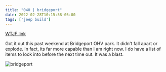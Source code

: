 ```yaml
---
title: "040 | bridgeport"
date: 2022-02-28T10:15:58-05:00
tags: ['jeep build']
---
```

[WTJF link](https://wranglertjforum.com/threads/prndls-tj-build-ii-the-green-one.55717/post-1073302)

Got it out this past weekend at Bridgeport OHV park. It didn't fall apart or explode. In fact, its far more capable than I am right now. I do have a list of items to look into before the next time out. It was a blast.

![bridgeport](/jeep/build-thread/img/20220227_010.jpg)